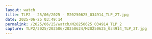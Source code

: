 ```yaml
---
layout: watch
title: TLP2 - 25/06/2025 - M20250625_034914_TLP_2T.jpg
date: 2025-06-25 03:49:14
permalink: /2025/06/25/watch/M20250625_034914_TLP_2
capture: TLP2/2025/202506/20250624/M20250625_034914_TLP_2T.jpg
---
```

